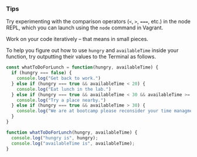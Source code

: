 ### Tips

Try experimenting with the comparison operators (`<`, `>`, `===`, etc.) in the node REPL, which you can launch using the `node` command in Vagrant.

Work on your code iteratively – that means in small pieces. 

To help you figure out how to use `hungry` and `availableTime` inside your function, try outputting their values to the Terminal as follows.

```javascript
const whatToDoForLunch = function(hungry, availableTime) {
  if (hungry === false) {
    console.log("Get back to work.")
  } else if (hungry === true && availableTime < 20) {
    console.log("Eat lunch in the lab.")
  } else if (hungry === true && availableTime < 30 && availableTime >= 20) {
    console.log("Try a place nearby.")
  } else if (hungry === true && availableTime > 30) {
    console.log("We are at bootcamp please reconsider your time managment.")
  }
}

function whatToDoForLunch(hungry, availableTime) {
  console.log("hungry is", hungry);
  console.log("availableTime is", availableTime);
}
```